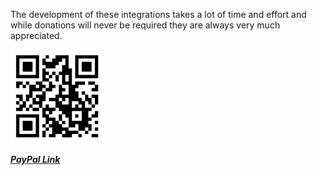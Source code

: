 The development of these integrations takes a lot of time and effort and while donations will never be required they are always very much appreciated.

![](/static/img/Echospeaks_donation_qr.png)

***[PayPal Link](https://www.paypal.com/cgi-bin/webscr?cmd=_s-xclick&hosted_button_id=HWBN4LB9NMHZ4)***
